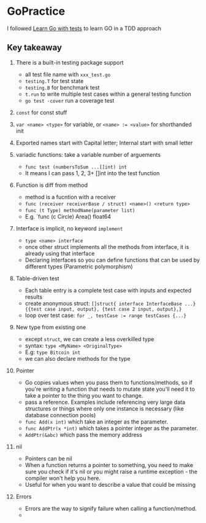 # GoPractice
I followed [Learn Go with tests](https://quii.gitbook.io/learn-go-with-tests) to learn GO in a TDD approach

## Key takeaway
1. There is a built-in testing package support
    - all test file name with `xxx_test.go`
    - `testing.T` for test state
    - `testing.B` for benchmark test
    - `t.run` to write multiple test cases within a general testing function
    - `go test -cover` run a coverage test

2. `const` for const stuff
3. `var <name> <type>` for variable, or `<name> := <value>` for shorthanded init
4. Exported names start with Capital letter; Internal start with small letter
5. variadic functions: take a variable number of arguements
    - `func test (numbersToSum ...[]int) int`
    - It means I can pass 1, 2, 3+ []int into the test function
6. Function is diff from method
    - method is a fucntion with a receiver
    - `func (receiver receiverBase / struct) <name>() <return type>`
    - `func (t Type) methodName(parameter list)`
    - E.g. `func (c Circle) Area() float64
7. Interface is implicit, no keyword `implement`
    - `type <name> interface`
    - once other struct implements all the methods from interface, it is already using that interface
    - Declaring interfaces so you can define functions that can be used by different types (Parametric polymorphism)
8. Table-driven test
    - Each table entry is a complete test case with inputs and expected results
    - create anonymous struct: `[]struct{ interface InterfaceBase ...}{{test case input, output}, {test case 2 input, output},}`
    - loop over test case: `for _, testCase := range testCases {...}`
9. New type from existing one
    - except `struct`, we can create a less overkilled type
    - syntax: `type <MyName> <OriginalType>`
    - E.g: `type Bitcoin int`
    - we can also declare methods for the type
10. Pointer
    - Go copies values when you pass them to functions/methods, so if you're writing a function that needs to mutate state you'll need it to take a pointer to the thing you want to change.
    - pass a reference. Examples include referencing very large data structures or things where only one instance is necessary (like database connection pools)
    - `func Add(x int)` which take an integer as the parameter.
    - `func AddPtr(x *int)` which takes a pointer integer as the parameter.
    - `AddPtr(&abc)` which pass the memory address
11. nil
    - Pointers can be nil
    - When a function returns a pointer to something, you need to make sure you check if it's nil or you might raise a runtime exception - the compiler won't help you here.
    - Useful for when you want to describe a value that could be missing
12. Errors
    - Errors are the way to signify failure when calling a function/method.
    - 